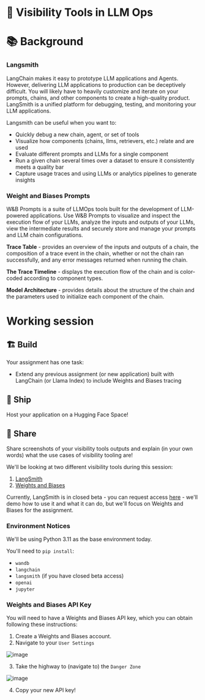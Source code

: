 # 🔎 Visibility Tools in LLM Ops

# 📚 Background

### Langsmith

LangChain makes it easy to prototype LLM applications and Agents. However, delivering LLM applications to production can be deceptively difficult. You will likely have to heavily customize and iterate on your prompts, chains, and other components to create a high-quality product. LangSmith is a unified platform for debugging, testing, and monitoring your LLM applications.

Langsmith can be useful when you want to:
- Quickly debug a new chain, agent, or set of tools
- Visualize how components (chains, llms, retrievers, etc.) relate and are used
- Evaluate different prompts and LLMs for a single component
- Run a given chain several times over a dataset to ensure it consistently meets a quality bar
- Capture usage traces and using LLMs or analytics pipelines to generate insights

### Weight and Biases Prompts
W&B Prompts is a suite of LLMOps tools built for the development of LLM-powered applications. Use W&B Prompts to visualize and inspect the execution flow of your LLMs, analyze the inputs and outputs of your LLMs, view the intermediate results and securely store and manage your prompts and LLM chain configurations.

**Trace Table** -  provides an overview of the inputs and outputs of a chain, the composition of a trace event in the chain, whether or not the chain ran successfully, and any error messages returned when running the chain.

**The Trace Timeline** - displays the execution flow of the chain and is color-coded according to component types. 

**Model Architecture** - provides details about the structure of the chain and the parameters used to initialize each component of the chain.



# Working session

## 🏗️ Build

Your assignment has one task:
- Extend any previous assignment (or new application) built with LangChain (or Llama Index) to include Weights and Biases tracing

## 🚢 Ship

Host your application on a Hugging Face Space!

## 🚀 Share

Share screenshots of your visibility tools outputs and explain (in your own words) what the use cases of visibility tooling are!


We'll be looking at two different visibility tools during this session:

1. [LangSmith](https://python.langchain.com/docs/guides/langsmith/walkthrough)
2. [Weights and Biases](https://docs.wandb.ai/guides/prompts)

Currently, LangSmith is in closed beta - you can request access [here](https://smith.langchain.com/) - we'll demo how to use it and what it can do, but we'll focus on Weights and Biases for the assignment.


### Environment Notices

We'll be using Python 3.11 as the base environment today.

You'll need to `pip install`:

- `wandb`
- `langchain`
- `langsmith` (if you have closed beta access)
- `openai`
- `jupyter`

### Weights and Biases API Key

You will need to have a Weights and Biases API key, which you can obtain following these instructions:

1. Create a Weights and Biases account.
2. Navigate to your `User Settings`

![image](https://i.imgur.com/oRRj40x.png)

3. Take the highway to (navigate to) the `Danger Zone`

![image](https://i.imgur.com/XBrOyfG.png)

4. Copy your new API key!








